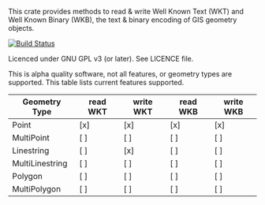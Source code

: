 This crate provides methods to read & write Well Known Text (WKT) and Well
Known Binary (WKB), the text & binary encoding of GIS geometry objects.

[![Build Status](https://travis-ci.org/rory/geom-well-known-rs.svg)](https://travis-ci.org/rory/geom-well-known-rs)

Licenced under GNU GPL v3 (or later). See LICENCE file.

This is alpha quality software, not all features, or geometry types are
supported. This table lists current features supported.

| Geometry Type  | read WKT | write WKT | read WKB | write WKB |
|----------------|----------|-----------|----------|-----------|
| Point          |   [x]    |     [x]   |   [x]    |    [x]    |
| MultiPoint     |   [ ]    |     [ ]   |   [ ]    |    [ ]    |
| Linestring     |   [ ]    |     [x]   |   [ ]    |    [ ]    |
| MultiLinestring|   [ ]    |     [ ]   |   [ ]    |    [ ]    |
| Polygon        |   [ ]    |     [ ]   |   [ ]    |    [ ]    |
| MultiPolygon   |   [ ]    |     [ ]   |   [ ]    |    [ ]    |

